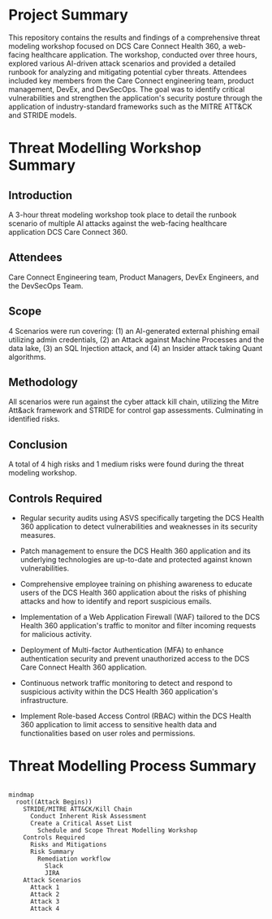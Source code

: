 # Project Summary


This repository contains the results and findings of a comprehensive threat modeling workshop focused on DCS Care Connect Health 360, a web-facing healthcare application. The workshop, conducted over three hours, explored various AI-driven attack scenarios and provided a detailed runbook for analyzing and mitigating potential cyber threats. Attendees included key members from the Care Connect engineering team, product management, DevEx, and DevSecOps. The goal was to identify critical vulnerabilities and strengthen the application's security posture through the application of industry-standard frameworks such as the MITRE ATT&CK and STRIDE models.



# Threat Modelling Workshop Summary



## Introduction

A 3-hour threat modeling workshop took place to detail the runbook scenario of multiple AI attacks against the web-facing healthcare application DCS Care Connect 360.



## Attendees

Care Connect Engineering team, Product Managers, DevEx Engineers, and the DevSecOps Team.



## Scope

4 Scenarios were run covering: (1) an AI-generated external phishing email utilizing admin credentials, (2) an Attack against Machine Processes and the data lake, (3) an SQL Injection attack, and (4) an Insider attack taking Quant algorithms.



## Methodology

All scenarios were run against the cyber attack kill chain, utilizing the Mitre Att&ack framework and STRIDE for control gap assessments. Culminating in identified risks. 



## Conclusion

A total of 4 high risks and 1 medium risks were found during the threat modeling workshop.



## Controls Required



- Regular security audits using ASVS specifically targeting the DCS Health 360 application to detect vulnerabilities and weaknesses in its security measures.

- Patch management to ensure the DCS Health 360 application and its underlying technologies are up-to-date and protected against known vulnerabilities.

- Comprehensive employee training on phishing awareness to educate users of the DCS Health 360 application about the risks of phishing attacks and how to identify and report suspicious emails.

- Implementation of a Web Application Firewall (WAF) tailored to the DCS Health 360 application's traffic to monitor and filter incoming requests for malicious activity.

- Deployment of Multi-factor Authentication (MFA) to enhance authentication security and prevent unauthorized access to the DCS Care Connect Health 360 application.

- Continuous network traffic monitoring to detect and respond to suspicious activity within the DCS Health 360 application's infrastructure.

- Implement Role-based Access Control (RBAC) within the DCS Health 360 application to limit access to sensitive health data and functionalities based on user roles and permissions.



# Threat Modelling Process Summary



```mermaid

mindmap
  root((Attack Begins))
    STRIDE/MITRE ATT&CK/Kill Chain
      Conduct Inherent Risk Assessment
      Create a Critical Asset List
        Schedule and Scope Threat Modelling Workshop
    Controls Required
      Risks and Mitigations
      Risk Summary
        Remediation workflow
          Slack
          JIRA
    Attack Scenarios
      Attack 1
      Attack 2
      Attack 3
      Attack 4
